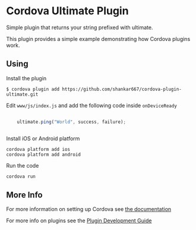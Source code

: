 # Cordova Ultimate Plugin

Simple plugin that returns your string prefixed with ultimate.

This plugin provides a simple example demonstrating how Cordova plugins work.

## Using
    
Install the plugin

    $ cordova plugin add https://github.com/shankar667/cordova-plugin-ultimate.git
    

Edit `www/js/index.js` and add the following code inside `onDeviceReady`

```javascript
 
    ultimate.ping("World", success, failure);
	
```

Install iOS or Android platform

    cordova platform add ios
    cordova platform add android
    
Run the code

    cordova run 

## More Info

For more information on setting up Cordova see [the documentation](http://cordova.apache.org/docs/en/4.0.0/guide_cli_index.md.html#The%20Command-Line%20Interface)

For more info on plugins see the [Plugin Development Guide](http://cordova.apache.org/docs/en/4.0.0/guide_hybrid_plugins_index.md.html#Plugin%20Development%20Guide)
